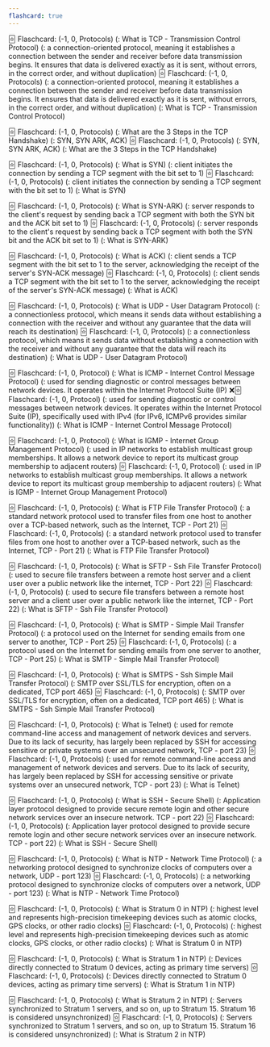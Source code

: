 ```yaml
---
flashcard: true
---
```


🃟 Flaschcard: (-1, 0, Protocols) (: What is TCP - Transmission Control Protocol) (: a connection-oriented protocol, meaning it establishes a connection between the sender and receiver before data transmission begins. It ensures that data is delivered exactly as it is sent, without errors, in the correct order, and without duplication)
🃟 Flaschcard: (-1, 0, Protocols) (: a connection-oriented protocol, meaning it establishes a connection between the sender and receiver before data transmission begins. It ensures that data is delivered exactly as it is sent, without errors, in the correct order, and without duplication) (: What is TCP - Transmission Control Protocol)

🃟 Flaschcard: (-1, 0, Protocols) (: What are the 3 Steps in the TCP Handshake) (: SYN, SYN ARK, ACK)
🃟 Flaschcard: (-1, 0, Protocols) (: SYN, SYN ARK, ACK) (: What are the 3 Steps in the TCP Handshake)

🃟 Flaschcard: (-1, 0, Protocols) (: What is SYN) (: client initiates the connection by sending a TCP segment with the bit set to 1)
🃟 Flaschcard: (-1, 0, Protocols) (: client initiates the connection by sending a TCP segment with the bit set to 1) (: What is SYN)

🃟 Flaschcard: (-1, 0, Protocols) (: What is SYN-ARK) (: server responds to the client's request by sending back a TCP segment with both the SYN bit and the ACK bit set to 1)
🃟 Flaschcard: (-1, 0, Protocols) (: server responds to the client's request by sending back a TCP segment with both the SYN bit and the ACK bit set to 1) (: What is SYN-ARK)

🃟 Flaschcard: (-1, 0, Protocols) (: What is ACK) (: client sends a TCP segment with the bit set to 1 to the server, acknowledging the receipt of the server's SYN-ACK message)
🃟 Flaschcard: (-1, 0, Protocols) (: client sends a TCP segment with the bit set to 1 to the server, acknowledging the receipt of the server's SYN-ACK message) (: What is ACK)

🃟 Flaschcard: (-1, 0, Protocols) (: What is UDP - User Datagram Protocol) (: a connectionless protocol, which means it sends data without establishing a connection with the receiver and without any guarantee that the data will reach its destination)
🃟 Flaschcard: (-1, 0, Protocols) (: a connectionless protocol, which means it sends data without establishing a connection with the receiver and without any guarantee that the data will reach its destination) (: What is UDP - User Datagram Protocol)

🃟 Flaschcard: (-1, 0, Protocol) (: What is ICMP - Internet Control Message Protocol) (: used for sending diagnostic or control messages between network devices. It operates within the Internet Protocol Suite (IP)
❌️🃟 Flaschcard: (-1, 0, Protocol) (: used for sending diagnostic or control messages between network devices. It operates within the Internet Protocol Suite (IP), specifically used with IPv4 (for IPv6, ICMPv6 provides similar functionality)) (: What is ICMP - Internet Control Message Protocol)

🃟 Flaschcard: (-1, 0, Protocol) (: What is  IGMP - Internet Group Management Protocol) (: used in IP networks to establish multicast group memberships. It allows a network device to report its multicast group membership to adjacent routers)
🃟 Flaschcard: (-1, 0, Protocol) (: used in IP networks to establish multicast group memberships. It allows a network device to report its multicast group membership to adjacent routers) (: What is  IGMP - Internet Group Management Protocol)

🃟 Flaschcard: (-1, 0, Protocols) (: What is FTP File Transfer Protocol) (: a standard network protocol used to transfer files from one host to another over a TCP-based network, such as the Internet, TCP - Port 21)
🃟 Flaschcard: (-1, 0, Protocols) (: a standard network protocol used to transfer files from one host to another over a TCP-based network, such as the Internet, TCP - Port 21) (: What is FTP File Transfer Protocol)

🃟 Flaschcard: (-1, 0, Protocols) (: What is SFTP - Ssh File Transfer Protocol) (: used to secure file transfers between a remote host server and a client user over a public network like the internet, TCP - Port 22)
🃟 Flaschcard: (-1, 0, Protocols) (: used to secure file transfers between a remote host server and a client user over a public network like the internet, TCP - Port 22) (: What is SFTP - Ssh File Transfer Protocol)


🃟 Flaschcard: (-1, 0, Protocols) (: What is SMTP - Simple Mail Transfer Protocol) (: a protocol used on the Internet for sending emails from one server to another, TCP - Port 25)
🃟 Flaschcard: (-1, 0, Protocols) (: a protocol used on the Internet for sending emails from one server to another, TCP - Port 25) (: What is SMTP - Simple Mail Transfer Protocol)

🃟 Flaschcard: (-1, 0, Protocols) (: What is SMTPS - Ssh Simple Mail Transfer Protocol) (: SMTP over SSL/TLS for encryption, often on a dedicated, TCP port 465)
🃟 Flaschcard: (-1, 0, Protocols) (: SMTP over SSL/TLS for encryption, often on a dedicated, TCP port 465) (: What is SMTPS - Ssh Simple Mail Transfer Protocol)

🃟 Flaschcard: (-1, 0, Protocols) (: What is Telnet) (: used for remote command-line access and management of network devices and servers. Due to its lack of security, has largely been replaced by SSH for accessing sensitive or private systems over an unsecured network, TCP - port 23)
🃟 Flaschcard: (-1, 0, Protocols) (: used for remote command-line access and management of network devices and servers. Due to its lack of security, has largely been replaced by SSH for accessing sensitive or private systems over an unsecured network, TCP - port 23) (: What is Telnet)

🃟 Flaschcard: (-1, 0, Protocols) (: What is SSH - Secure Shell) (: Application layer protocol designed to provide secure remote login and other secure network services over an insecure network. TCP - port 22)
🃟 Flaschcard: (-1, 0, Protocols) (: Application layer protocol designed to provide secure remote login and other secure network services over an insecure network. TCP - port 22) (: What is SSH - Secure Shell)

🃟 Flaschcard: (-1, 0, Protocols) (: What is NTP - Network Time Protocol) (: a networking protocol designed to synchronize clocks of computers over a network, UDP - port 123)
🃟 Flaschcard: (-1, 0, Protocols) (: a networking protocol designed to synchronize clocks of computers over a network, UDP - port 123) (: What is NTP - Network Time Protocol)

🃟 Flaschcard: (-1, 0, Protocols) (: What is Stratum 0 in NTP) (: highest level and represents high-precision timekeeping devices such as atomic clocks, GPS clocks, or other radio clocks)
🃟 Flaschcard: (-1, 0, Protocols) (: highest level and represents high-precision timekeeping devices such as atomic clocks, GPS clocks, or other radio clocks) (: What is Stratum 0 in NTP)

🃟 Flaschcard: (-1, 0, Protocols) (: What is Stratum 1 in NTP) (: Devices directly connected to Stratum 0 devices, acting as primary time servers)
🃟 Flaschcard: (-1, 0, Protocols) (: Devices directly connected to Stratum 0 devices, acting as primary time servers) (: What is Stratum 1 in NTP)

🃟 Flaschcard: (-1, 0, Protocols) (: What is Stratum 2 in NTP) (: Servers synchronized to Stratum 1 servers, and so on, up to Stratum 15. Stratum 16 is considered unsynchronized)
🃟 Flaschcard: (-1, 0, Protocols) (: Servers synchronized to Stratum 1 servers, and so on, up to Stratum 15. Stratum 16 is considered unsynchronized) (: What is Stratum 2 in NTP)
